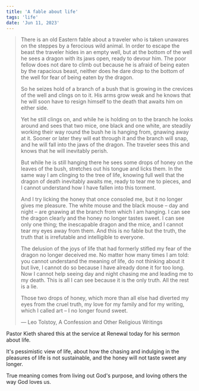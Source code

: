 ```yaml
---
title: 'A fable about life'
tags: 'life'
date: 'Jun 11, 2023'
---
```


> There is an old Eastern fable about a traveler who is taken unawares on the steppes by a ferocious wild animal. In order to escape the beast the traveler hides in an empty well, but at the bottom of the well he sees a dragon with its jaws open, ready to devour him. The poor fellow does not dare to climb out because he is afraid of being eaten by the rapacious beast, neither does he dare drop to the bottom of the well for fear of being eaten by the dragon.
>
> So he seizes hold of a branch of a bush that is growing in the crevices of the well and clings on to it. His arms grow weak and he knows that he will soon have to resign himself to the death that awaits him on either side.
>
> Yet he still clings on, and while he is holding on to the branch he looks around and sees that two mice, one black and one white, are steadily working their way round the bush he is hanging from, gnawing away at it. Sooner or later they will eat through it and the branch will snap, and he will fall into the jaws of the dragon. The traveler sees this and knows that he will inevitably perish.
>
> But while he is still hanging there he sees some drops of honey on the leaves of the bush, stretches out his tongue and licks them. In the same way I am clinging to the tree of life, knowing full well that the dragon of death inevitably awaits me, ready to tear me to pieces, and I cannot understand how I have fallen into this torment.
>
> And I try licking the honey that once consoled me, but it no longer gives me pleasure. The white mouse and the black mouse – day and night – are gnawing at the branch from which I am hanging. I can see the dragon clearly and the honey no longer tastes sweet. I can see only one thing; the inescapable dragon and the mice, and I cannot tear my eyes away from them. And this is no fable but the truth, the truth that is irrefutable and intelligible to everyone.
>
> The delusion of the joys of life that had formerly stifled my fear of the dragon no longer deceived me. No matter how many times I am told: you cannot understand the meaning of life, do not thinking about it but live, I cannot do so because I have already done it for too long. Now I cannot help seeing day and night chasing me and leading me to my death. This is all I can see because it is the only truth. All the rest is a lie.
>
> Those two drops of honey, which more than all else had diverted my eyes from the cruel truth, my love for my family and for my writing, which I called art – I no longer found sweet.
>
> ― Leo Tolstoy, A Confession and Other Religious Writings

Pastor Kieth shared this at the service at Renewal today for his sermon about life.

It's pessimistic view of life, about how the chasing and indulging in the pleasures of life is not sustainable, and the honey will not taste sweet any longer.

True meaning comes from living out God's purpose, and loving others the way God loves us.
